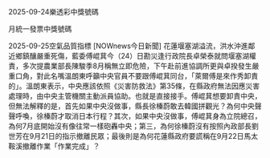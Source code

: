 
2025-09-24樂透彩中獎號碼

                                
月統一發票中獎號碼
                             
2025-09-25空氣品質指標
                              [NOWnews今日新聞] 花蓮堰塞湖溢流，洪水沖進鄰近鄉鎮釀嚴重死傷，藍委傅崐萁今（24）日勘災逢行政院長卓榮泰就問堰塞湖權責，多次提農業部長陳駿季8月稱無立即危險，下午赴前進協調所更與卓揆發生嚴重口角，對此名嘴溫朗東呼籲中央官員不要跟傅崐萁同台，「萊爾傅是來作秀卸責的」。溫朗東表示，中央應該依照《災害防救法》第35條，在縣政府無法因應災害處理時，由中央主管機關主動派員協助。也就是直接接手。傅崐萁想要卸責中央，但無法解釋的是，首先如果中央沒做事，縣長徐榛蔚敢去韓國拼觀光？為何中央聲聲呼喚，徐榛蔚才取消日本行程？其次，如果中央沒做事，傅崐萁身為立院總召，為何7月底開始沒有像往常一樣砲轟中央；第三，為何徐榛蔚沒有按照內政部長劉世芳在9月21日的指示撤離民眾；最後則是為何花蓮縣政府要謊稱在9月22日馬太鞍溪撤離作業「作業完成」？
